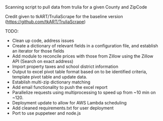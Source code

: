 Scanning script to pull data from trulia for a given County and ZipCode

Credit given to tkART/TruliaScrape for the baseline version (https://github.com/tkART/TruliaScrape)

TODO:
* Clean up code, address issues
* Create a dictionary of relevant fields in a configuration file, and establish an iterator for those fields
* Add module to reconcile prices with those from Zillow using the Zillow API (Search on exact address)
* Import property taxes and school district information
* Output to excel pivot table format based on to be identified criteria, template pivot table and update data.
* Establish multi-zip dictionary matching
* Add email functionality to push the excel report
* Parallelize requests using multiprocessing to speed up from ~10 min on ~120.
* Deployment update to allow for AWS Lambda scheduling
* Add cleaned requirements.txt for user deployment
* Port to use puppeteer and node.js



